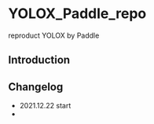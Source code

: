 # YOLOX_Paddle_repo
reproduct YOLOX by Paddle

## Introduction

## Changelog
- 2021.12.22 start
- 

